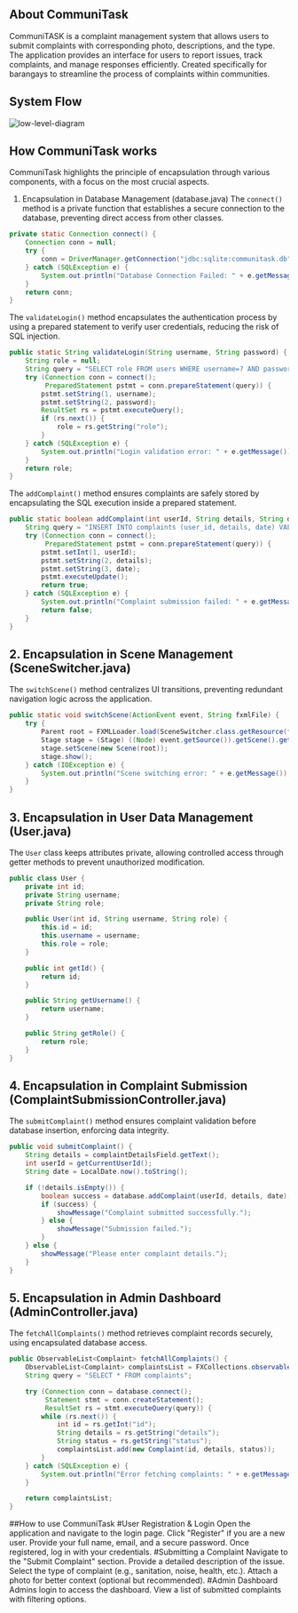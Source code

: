 ## About CommuniTask
CommuniTASK is a complaint management system that allows users to submit complaints with corresponding photo, descriptions, and the type. The application provides an interface for users to report issues, track complaints, and manage responses efficiently. Created specifically for barangays to streamline the process of complaints within communities.
## System Flow
![low-level-diagram](https://img.plantuml.biz/plantuml/png/lLPDRzim3BqRy7yWSkuoTBi5oD2aBh33i0xDrilGWo8pgL3RylJH8Vz-aYnPyXTosoqcdyZ79vBAdLH4A5rNUKQeuWAUKB8I6nM-TsNDcZnh3OfHrf96mMgdrQk1C4eKumqSBb9XlG8YmNf6u10Gll8QMt961mnMQnn7jncX8FBro8aekxZMPaqZx3slsuemypCXqHlb4fKVWfzOXUcXuFEkF2k98aSY4LQ5_-LmnJxFycoxxG_0DtusVCqvYbB2TfjdlUl35wV81XuQXGAeG6jcf3BChCC2Ylq6db6mqsNeB_Rn-1CgBHgGcjeS7q-4LLfWZ14IRZoP2J1bb4flGvTC85MWE4okQbngiCDZQsz-MArr3iaKJ9gBk03twD-tQpXWKyORke5FQzXLLXml_0ryNeTwRSINCGSR8BdZYU3nzZTmqCUQAQ31b6VH6xG_c2x75D89duQvvys9YHgaWJfLXb5YmP6LT9aLbcFwhbZPT-2O_QWDDqPfR7hqGyaCXNWYsA-g_girxOnHOwEwwHIkbPSt8TX1KuRNAFhWhJzGeZ9j9sTPMi4zN8IGTj22wfFOGNhj3bsfF1WxS3afpPGiuL6hQKrXpFveb0eg9yrql7fMFr6OVMIha6RCZCfNYAL3vjV5p7HrNIyjg1-q9V6xuVrEtjdPqZWI-kR3TUkpos9FTz__QnEvR8jhA789-toepMZr3ohghOFbqmTAaiyDGD1DkjwFy-lMpM0KVBfdXd_Zgo3Dsg7kiHj8QXKpYWY6xqb3pudNCVFgpICdoPCjCvizNL6XTMdozartNSyrXKttdQUv76iaT0eSzY3NQgu9bmOjQOkP4Pkxw-N9kZFlXFjVymy0)
## How CommuniTask works
CommuniTask highlights the principle of encapsulation through various components, with a focus on the most crucial aspects.
1. Encapsulation in Database Management (database.java)
The `connect()` method is a private function that establishes a secure connection to the database, preventing direct access from other classes.
```java
private static Connection connect() {
    Connection conn = null;
    try {
        conn = DriverManager.getConnection("jdbc:sqlite:communitask.db");
    } catch (SQLException e) {
        System.out.println("Database Connection Failed: " + e.getMessage());
    }
    return conn;
}
```

The `validateLogin()` method encapsulates the authentication process by using a prepared statement to verify user credentials, reducing the risk of SQL injection.

```java
public static String validateLogin(String username, String password) {
    String role = null;
    String query = "SELECT role FROM users WHERE username=? AND password=?";
    try (Connection conn = connect();
         PreparedStatement pstmt = conn.prepareStatement(query)) {
        pstmt.setString(1, username);
        pstmt.setString(2, password);
        ResultSet rs = pstmt.executeQuery();
        if (rs.next()) {
            role = rs.getString("role");
        }
    } catch (SQLException e) {
        System.out.println("Login validation error: " + e.getMessage());
    }
    return role;
}
```

The `addComplaint()` method ensures complaints are safely stored by encapsulating the SQL execution inside a prepared statement.

```java
public static boolean addComplaint(int userId, String details, String date) {
    String query = "INSERT INTO complaints (user_id, details, date) VALUES (?, ?, ?)";
    try (Connection conn = connect();
         PreparedStatement pstmt = conn.prepareStatement(query)) {
        pstmt.setInt(1, userId);
        pstmt.setString(2, details);
        pstmt.setString(3, date);
        pstmt.executeUpdate();
        return true;
    } catch (SQLException e) {
        System.out.println("Complaint submission failed: " + e.getMessage());
        return false;
    }
}
```

## 2. Encapsulation in Scene Management (SceneSwitcher.java)

The `switchScene()` method centralizes UI transitions, preventing redundant navigation logic across the application.

```java
public static void switchScene(ActionEvent event, String fxmlFile) {
    try {
        Parent root = FXMLLoader.load(SceneSwitcher.class.getResource(fxmlFile));
        Stage stage = (Stage) ((Node) event.getSource()).getScene().getWindow();
        stage.setScene(new Scene(root));
        stage.show();
    } catch (IOException e) {
        System.out.println("Scene switching error: " + e.getMessage());
    }
}
```

## 3. Encapsulation in User Data Management (User.java)

The `User` class keeps attributes private, allowing controlled access through getter methods to prevent unauthorized modification.

```java
public class User {
    private int id;
    private String username;
    private String role;

    public User(int id, String username, String role) {
        this.id = id;
        this.username = username;
        this.role = role;
    }

    public int getId() {
        return id;
    }

    public String getUsername() {
        return username;
    }

    public String getRole() {
        return role;
    }
}
```

## 4. Encapsulation in Complaint Submission (ComplaintSubmissionController.java)

The `submitComplaint()` method ensures complaint validation before database insertion, enforcing data integrity.

```java
public void submitComplaint() {
    String details = complaintDetailsField.getText();
    int userId = getCurrentUserId();
    String date = LocalDate.now().toString();

    if (!details.isEmpty()) {
        boolean success = database.addComplaint(userId, details, date);
        if (success) {
            showMessage("Complaint submitted successfully.");
        } else {
            showMessage("Submission failed.");
        }
    } else {
        showMessage("Please enter complaint details.");
    }
}
```

## 5. Encapsulation in Admin Dashboard (AdminController.java)

The `fetchAllComplaints()` method retrieves complaint records securely, using encapsulated database access.

```java
public ObservableList<Complaint> fetchAllComplaints() {
    ObservableList<Complaint> complaintsList = FXCollections.observableArrayList();
    String query = "SELECT * FROM complaints";

    try (Connection conn = database.connect();
         Statement stmt = conn.createStatement();
         ResultSet rs = stmt.executeQuery(query)) {
        while (rs.next()) {
            int id = rs.getInt("id");
            String details = rs.getString("details");
            String status = rs.getString("status");
            complaintsList.add(new Complaint(id, details, status));
        }
    } catch (SQLException e) {
        System.out.println("Error fetching complaints: " + e.getMessage());
    }

    return complaintsList;
}
```
##How to use CommuniTask
#User Registration & Login
Open the application and navigate to the login page.
Click "Register" if you are a new user.
Provide your full name, email, and a secure password.
Once registered, log in with your credentials.
#Submitting a Complaint
Navigate to the "Submit Complaint" section.
Provide a detailed description of the issue.
Select the type of complaint (e.g., sanitation, noise, health, etc.).
Attach a photo for better context (optional but recommended).
#Admin Dashboard 
Admins login to access the dashboard.
View a list of submitted complaints with filtering options.


